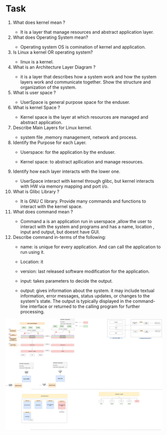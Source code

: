 # Task 

<ol> 
<li>What does kernel mean ?</li>

- It is a layer that manage resources and abstract application layer.

<li>What does Operating System mean?</li>

- Operating system OS is comination of kernel and application.

<li>Is Linux a kernel OR operating system?</li>

- linux is a kernel.

<li>What is an Architecture Layer Diagram ?</li>

- it is a layer that describes how a system work and how the system layers work and communicate together. Show the structure and organization of the system.

<li>What is user space ?</li>

- UserSpace is general purpose space for the enduser.

<li>What is kernel Space ?</li>

- Kernel space is the layer at which resources are managed and abstract application.

<li>Describe Main Layers for Linux kernel.</li>

- system file ,memory management, network and process. 

<li>Identify the Purpose for each Layer.</li>

- Userspace: for the application by the enduser.

- Kernel space: to abstract apllication and manage resources.

<li>Identify how each layer interacts with the lower one.</li>

- UserSpace interact with kernel through glibc, but kernel interacts with HW via memory mapping and port i/o.

<li>What is Glibc Library ?</li>

- It is GNU C library. Provide many commands and functions to interact with the kernel space.

<li>What does command mean ?</li>

- Command a is an application run in userspace ,allow the user to interact with the system and programs and has a name, location , input and output, but doesnt have GUI.

<li>Describe command in-terms of the following:</li>

- name: is unique for every application. And can call the application to run using it.

- Location: it 

- version: last released software modification for the application. 

- input: takes parameters to decide the output.

- output: gives information about the system. it may include textual information, error messages, status updates, or changes to the system's state. The output is typically displayed in the command-line interface or returned to the calling program for further processing.

</ol>

![ Result  ](Layered_linux_arch.png "dd")
